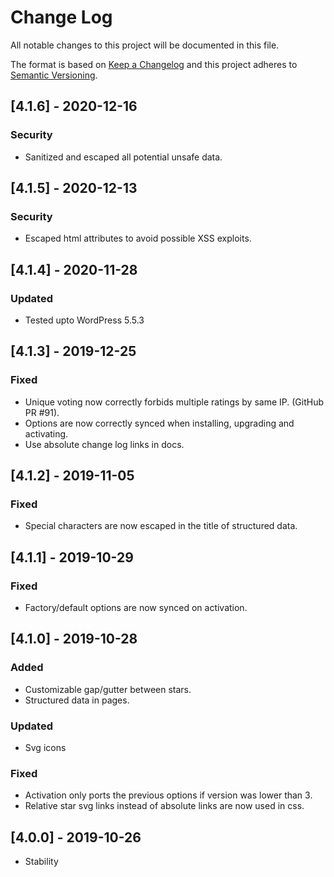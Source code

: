 # Change Log

All notable changes to this project will be documented in this file.

The format is based on [Keep a Changelog](http://keepachangelog.com/)
and this project adheres to [Semantic Versioning](http://semver.org/).

## [4.1.6] - 2020-12-16

### Security
- Sanitized and escaped all potential unsafe data.

## [4.1.5] - 2020-12-13

### Security
- Escaped html attributes to avoid possible XSS exploits.

## [4.1.4] - 2020-11-28

### Updated
- Tested upto WordPress 5.5.3

## [4.1.3] - 2019-12-25

### Fixed
- Unique voting now correctly forbids multiple ratings by same IP. (GitHub PR #91).
- Options are now correctly synced when installing, upgrading and activating.
- Use absolute change log links in docs.

## [4.1.2] - 2019-11-05

### Fixed
- Special characters are now escaped in the title of structured data.

## [4.1.1] - 2019-10-29

### Fixed
- Factory/default options are now synced on activation.

## [4.1.0] - 2019-10-28

### Added
- Customizable gap/gutter between stars.
- Structured data in pages.

### Updated
- Svg icons

### Fixed
- Activation only ports the previous options if version was lower than 3.
- Relative star svg links instead of absolute links are now used in css.

## [4.0.0] - 2019-10-26

- Stability
